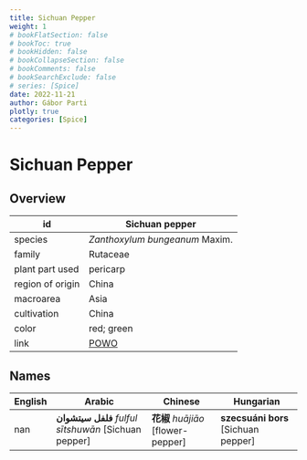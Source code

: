 ```yaml
---
title: Sichuan Pepper
weight: 1
# bookFlatSection: false
# bookToc: true
# bookHidden: false
# bookCollapseSection: false
# bookComments: false
# bookSearchExclude: false
# series: [Spice]
date: 2022-11-21
author: Gábor Parti
plotly: true
categories: [Spice]
---
```


# Sichuan Pepper

## Overview

|       id       |                   Sichuan pepper                  |
|----------------|---------------------------------------------------|
|     species    |           *Zanthoxylum bungeanum* Maxim.          |
|     family     |                      Rutaceae                     |
| plant part used|                      pericarp                     |
|region of origin|                       China                       |
|    macroarea   |                        Asia                       |
|   cultivation  |                       China                       |
|      color     |                     red; green                    |
|      link      |[POWO](https://powo.science.kew.org/taxon/775625-1)|

 ## Names
|English|                       Arabic                       |             Chinese             |             Hungarian             |
|-------|----------------------------------------------------|---------------------------------|-----------------------------------|
|  nan  |**فلفل سيتشوان** *fulful sītshuwān* [Sichuan pepper]|**花椒** *huā​jiāo* [flower-pepper]|**szecsuáni bors** [Sichuan pepper]|